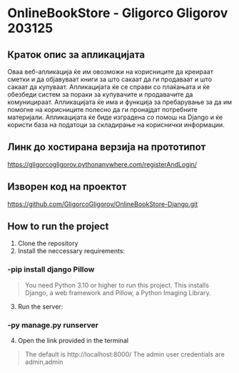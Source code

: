 # OnlineBookStore - Gligorco Gligorov 203125

## Краток опис за апликацијата
Оваа веб-апликација ќе им овозможи на корисниците да креираат сметки и да објавуваат книги за што сакаат да ги продаваат и што сакаат да купуваат. Апликацијата ќе се справи со плаќањата и ќе обезбеди систем за пораки за купувачите и продавачите да комуницираат. Апликацијата ќе има и функција за пребарување за да им помогне на корисниците полесно да ги пронајдат потребните материјали. Апликацијата ќе биде изградена со помош на Django и ќе користи база на податоци за складирање на кориснички информации.

## Линк до хостирана верзија на прототипот
https://gligorcogligorov.pythonanywhere.com/registerAndLogin/

## Изворен код на проектот
https://github.com/GligorcoGligorov/OnlineBookStore-Django.git

## How to run the project
1.  Clone the repository
2.  Install the neccessary requirements:
### -pip install django Pillow
> You need Python 3.10 or higher to run this project. This installs Django, a web framework and Pillow, a Python Imaging Library.
3. Run the server:
### -py manage.py runserver
4. Open the link provided in the terminal
> The default is http://localhost:8000/ The admin user credentials are admin,admin
